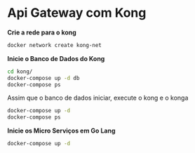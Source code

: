 # Api Gateway com Kong

**Crie a rede para o kong**

```bash
docker network create kong-net
```

**Inicie o Banco de Dados do Kong**

```bash
cd kong/
docker-compose up -d db
docker-compose ps
```

Assim que o banco de dados iniciar, execute o kong e o konga

```bash
docker-compose up -d
docker-compose ps
```
**Inicie os Micro Serviços em Go Lang**

```bash
docker-compose up -d
```
